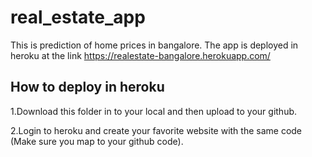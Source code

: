 # real_estate_app
This is prediction of home prices in bangalore. The app is deployed in heroku at the link https://realestate-bangalore.herokuapp.com/

## How to deploy in heroku

1.Download this folder in to your local and then upload to your github.

2.Login to heroku and create your favorite website with the same code (Make sure you map to your github code).
